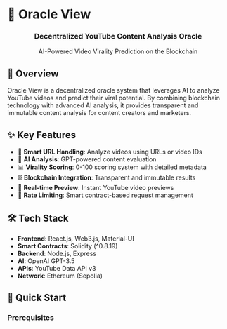 # 🔮 Oracle View

<div align="center">
  <h3>Decentralized YouTube Content Analysis Oracle</h3>
  <p>AI-Powered Video Virality Prediction on the Blockchain</p>
</div>

## 🌟 Overview

Oracle View is a decentralized oracle system that leverages AI to analyze YouTube videos and predict their viral potential. By combining blockchain technology with advanced AI analysis, it provides transparent and immutable content analysis for content creators and marketers.

## ✨ Key Features

- 🎥 **Smart URL Handling**: Analyze videos using URLs or video IDs
- 🤖 **AI Analysis**: GPT-powered content evaluation
- 📊 **Virality Scoring**: 0-100 scoring system with detailed metadata
- ⛓️ **Blockchain Integration**: Transparent and immutable results
- 🔄 **Real-time Preview**: Instant YouTube video previews
- 🎯 **Rate Limiting**: Smart contract-based request management

## 🛠️ Tech Stack

- **Frontend**: React.js, Web3.js, Material-UI
- **Smart Contracts**: Solidity (^0.8.19)
- **Backend**: Node.js, Express
- **AI**: OpenAI GPT-3.5
- **APIs**: YouTube Data API v3
- **Network**: Ethereum (Sepolia)

## 🚀 Quick Start

### Prerequisites
